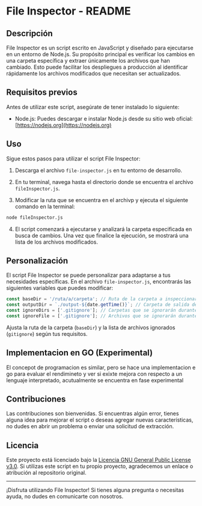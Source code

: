 # File Inspector - README

## Descripción

File Inspector es un script escrito en JavaScript y diseñado para ejecutarse en un entorno de Node.js. Su propósito principal es verificar los cambios en una carpeta específica y extraer únicamente los archivos que han cambiado. Esto puede facilitar los despliegues a producción al identificar rápidamente los archivos modificados que necesitan ser actualizados.

## Requisitos previos

Antes de utilizar este script, asegúrate de tener instalado lo siguiente:

- Node.js: Puedes descargar e instalar Node.js desde su sitio web oficial: [https://nodejs.org](https://nodejs.org)

## Uso

Sigue estos pasos para utilizar el script File Inspector:

1. Descarga el archivo `file-inspector.js` en tu entorno de desarrollo.

2. En tu terminal, navega hasta el directorio donde se encuentra el archivo `fileInspector.js`.

3. Modificar la ruta que se encuentra en el archivp y ejecuta el siguiente comando en la terminal:

```bash
node fileInspector.js
```

4. El script comenzará a ejecutarse y analizará la carpeta especificada en busca de cambios. Una vez que finalice la ejecución, se mostrará una lista de los archivos modificados.

## Personalización

El script File Inspector se puede personalizar para adaptarse a tus necesidades específicas. En el archivo `file-inspector.js`, encontrarás las siguientes variables que puedes modificar:

```javascript
const baseDir = '/ruta/a/carpeta'; // Ruta de la carpeta a inspeccionar
const outputDir = `./output-${date.getTime()}`; // Carpeta de salida de archivos
const ignoreDirs = ['.gitignore']; // Carpetas que se ignorarán durante la inspección
const ignoreFile = ['.gitignore']; // Archivos que se ignorarán durante la inspección
```

Ajusta la ruta de la carpeta (`baseDir`) y la lista de archivos ignorados (`gitignore`) según tus requisitos.

## Implementacion en GO (Experimental)

El concepot de programacion es similar, pero se hace una implementacion e go para evaluar el rendimineto y ver si exixte mejora con respecto a un lenguaje interpretado, acutualmente se encuentra en fase experimental

## Contribuciones

Las contribuciones son bienvenidas. Si encuentras algún error, tienes alguna idea para mejorar el script o deseas agregar nuevas características, no dudes en abrir un problema o enviar una solicitud de extracción.

## Licencia

Este proyecto está licenciado bajo la [Licencia GNU General Public License v3.0](https://www.gnu.org/licenses/gpl-3.0.en.html). Si utilizas este script en tu propio proyecto, agradecemos un enlace o atribución al repositorio original.

---

¡Disfruta utilizando File Inspector! Si tienes alguna pregunta o necesitas ayuda, no dudes en comunicarte con nosotros.